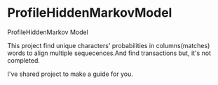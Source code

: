 # ProfileHiddenMarkovModel
ProfileHiddenMarkov Model 

This project find unique characters' probabilities in columns(matches) words to align multiple sequecences.And find transactions but,
it's not completed.

I've shared project to make a guide for you.
